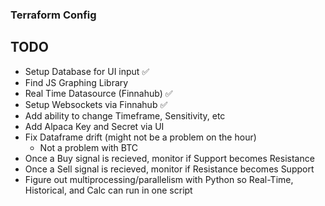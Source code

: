 ### Terraform Config


## TODO
- Setup Database for UI input ✅
- Find JS Graphing Library
- Real Time Datasource (Finnahub) ✅
- Setup Websockets via Finnahub ✅
- Add ability to change Timeframe, Sensitivity, etc
- Add Alpaca Key and Secret via UI
- Fix Dataframe drift (might not be a problem on the hour)
  - Not a problem with BTC
- Once a Buy signal is recieved, monitor if Support becomes Resistance  
- Once a Sell signal is recieved, monitor if Resistance becomes Support
- Figure out multiprocessing/parallelism with Python so Real-Time, Historical, and Calc can run in one script
